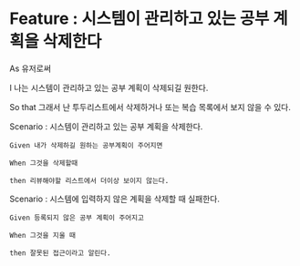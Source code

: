 # Feature : 시스템이 관리하고 있는 공부 계획을 삭제한다

As 유저로써

I 나는 시스템이 관리하고 있는 공부 계획이 삭제되길 원한다.

So that 그래서 난 투두리스트에서 삭제하거나 또는 복습 목록에서 보지 않을 수 있다.

Scenario : 시스템이 관리하고 있는 공부 계획을 삭제한다.

    Given 내가 삭제하길 원하는 공부계획이 주어지면

    When 그것을 삭제할때

    then 리뷰해야할 리스트에서 더이상 보이지 않는다.

Scenario : 시스템에 입력하지 않은 계획을 삭제할 때 실패한다.

    Given 등록되지 않은 공부 계획이 주어지고

    When 그것을 지울 때
    
    then 잘못된 접근이라고 알린다.
